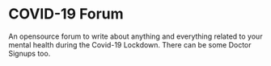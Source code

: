 # COVID-19 Forum
An opensource forum to write about anything and everything related to your mental health during the Covid-19 Lockdown. There can be some Doctor Signups too.
<br/>
